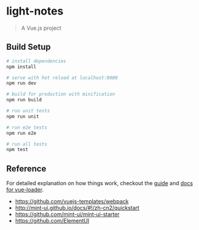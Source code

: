 # light-notes

> A Vue.js project

## Build Setup

``` bash
# install dependencies
npm install

# serve with hot reload at localhost:8080
npm run dev

# build for production with minification
npm run build

# run unit tests
npm run unit

# run e2e tests
npm run e2e

# run all tests
npm test
```

## Reference
For detailed explanation on how things work, checkout the [guide](http://vuejs-templates.github.io/webpack/) and [docs for vue-loader](http://vuejs.github.io/vue-loader).

- https://github.com/vuejs-templates/webpack
- http://mint-ui.github.io/docs/#!/zh-cn2/quickstart
- https://github.com/mint-ui/mint-ui-starter
- https://github.com/ElementUI
  
